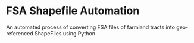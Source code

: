 # FSA Shapefile Automation
An automated process of converting FSA files of farmland tracts into geo-referenced ShapeFiles using Python

